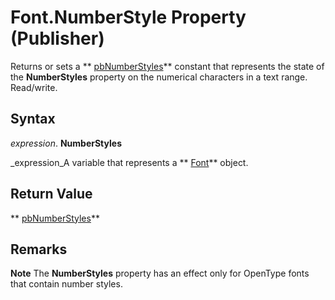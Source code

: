 
# Font.NumberStyle Property (Publisher)

Returns or sets a  ** [pbNumberStyles](e56daa0b-12a2-409c-8cbe-664755280b2f.md)** constant that represents the state of the **NumberStyles** property on the numerical characters in a text range. Read/write.


## Syntax

 _expression_.  **NumberStyles**

 _expression_A variable that represents a  ** [Font](992fda94-2820-d665-0d78-efd4b5434731.md)** object.


## Return Value

 ** [pbNumberStyles](e56daa0b-12a2-409c-8cbe-664755280b2f.md)**


## Remarks


 **Note**  The  **NumberStyles** property has an effect only for OpenType fonts that contain number styles.

